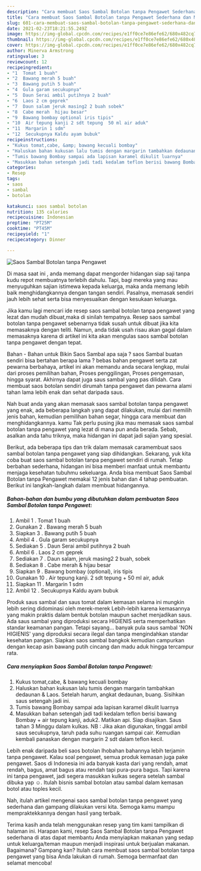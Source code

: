```yaml
---
description: "Cara membuat Saos Sambal Botolan tanpa Pengawet Sederhana dan Mudah Dibuat"
title: "Cara membuat Saos Sambal Botolan tanpa Pengawet Sederhana dan Mudah Dibuat"
slug: 601-cara-membuat-saos-sambal-botolan-tanpa-pengawet-sederhana-dan-mudah-dibuat
date: 2021-02-23T18:21:55.249Z
image: https://img-global.cpcdn.com/recipes/e1ff0ce7e86efe62/680x482cq70/saos-sambal-botolan-tanpa-pengawet-foto-resep-utama.jpg
thumbnail: https://img-global.cpcdn.com/recipes/e1ff0ce7e86efe62/680x482cq70/saos-sambal-botolan-tanpa-pengawet-foto-resep-utama.jpg
cover: https://img-global.cpcdn.com/recipes/e1ff0ce7e86efe62/680x482cq70/saos-sambal-botolan-tanpa-pengawet-foto-resep-utama.jpg
author: Minerva Armstrong
ratingvalue: 3
reviewcount: 12
recipeingredient:
- "1  Tomat 1 buah"
- "2  Bawang merah 5 buah"
- "3  Bawang putih 5 buah"
- "4  Gula garam secukupnya"
- "5  Daun Serai ambil putihnya 2 buah"
- "6  Laos 2 cm geprek"
- "7  Daun salam jeruk masing2 2 buah sobek"
- "8  Cabe merah  hijau besar"
- "9  Bawang bombay optional iris tipis"
- "10  Air tepung kanji 2 sdt tepung  50 ml air aduk"
- "11  Margarin 1 sdm"
- "12  Secukupnya Kaldu ayam bubuk"
recipeinstructions:
- "Kukus tomat,cabe, &amp; bawang kecuali bombay"
- "Haluskan bahan kukusan lalu tumis dengan margarin tambahkan dedaunan &amp; Laos. Setelah harum, angkat dedaunan, buang. Sisihkan saus setengah jadi ini."
- "Tumis bawang Bombay sampai ada lapisan karamel dikulit luarnya"
- "Masukkan bahan setengah jadi tadi kedalam teflon berisi bawang Bombay + air tepung kanji, aduk2. Matikan api. Siap disajikan. Saus tahan 3 Minggu dalam kulkas. NB : Jika akan digunakan, tinggal ambil saus secukupnya, taruh pada suhu ruangan sampai cair. Kemudian kembali panaskan dengan margarin 2 sdt dalam teflon kecil."
categories:
- Resep
tags:
- saos
- sambal
- botolan

katakunci: saos sambal botolan 
nutrition: 135 calories
recipecuisine: Indonesian
preptime: "PT25M"
cooktime: "PT45M"
recipeyield: "1"
recipecategory: Dinner

---
```



![Saos Sambal Botolan tanpa Pengawet](https://img-global.cpcdn.com/recipes/e1ff0ce7e86efe62/680x482cq70/saos-sambal-botolan-tanpa-pengawet-foto-resep-utama.jpg)

Di masa  saat ini , anda memang dapat mengorder hidangan siap saji tanpa kudu repot membuatnya terlebih dahulu. Tapi, bagi mereka yang mau menyuguhkan sajian istimewa kepada keluarga, maka anda memang lebih baik menghidangkannya dengan tangan sendiri. Pasalnya, memasak sendiri jauh lebih sehat serta bisa menyesuaikan dengan kesukaan keluarga.

Jika kamu lagi mencari ide resep saos sambal botolan tanpa pengawet yang lezat dan mudah dibuat,maka di sinilah tempatnya. Resep saos sambal botolan tanpa pengawet  sebenarnya tidak susah untuk dibuat jika kita memasaknya dengan teliti. Namun, anda tidak usah risau akan gagal dalam memasaknya 
karena di artikel ini kita akan mengulas saos sambal botolan tanpa pengawet dengan tepat.  

Bahan - Bahan untuk Bikin Saos Sambal apa saja ? saos Sambal buatan sendiri bisa bertahan berapa lama ? bebas bahan pengawet serta zat pewarna berbahaya, artikel ini akan memandu anda secara lengkap, mulai dari proses pemilihan bahan, Proses penggilingan, Proses pengemasan, hingga syarat. Akhirnya dapat juga saus sambal yang pas dilidah. Cara membuat saos botolan sendiri dirumah tanpa pengawet dan pewarna alami tahan lama lebih enak dan sehat daripada saus.

Nah buat anda yang akan memasak saos sambal botolan tanpa pengawet yang enak, ada beberapa langkah yang dapat dilakukan, mulai dari memilih jenis bahan, kemudian pemilihan bahan segar, hingga cara membuat dan menghidangkannya. kamu Tak perlu pusing jika mau memasak saos sambal botolan tanpa pengawet yang lezat di mana pun anda berada. Sebab, asalkan anda  tahu triknya, maka hidangan ini dapat jadi sajian yang spesial.

Berikut, ada beberapa tips dan trik dalam memasak caramembuat saos sambal botolan tanpa pengawet yang siap dihidangkan. Sekarang, yuk kita coba buat saos sambal botolan tanpa pengawet sendiri di rumah. Tetap berbahan sederhana, hidangan ini bisa memberi manfaat untuk membantu menjaga kesehatan tubuhmu sekeluarga. Anda bisa membuat Saos Sambal Botolan tanpa Pengawet memakai 12 jenis bahan dan 4 tahap pembuatan. Berikut ini langkah-langkah dalam membuat hidangannya.

<!--inarticleads1-->

##### Bahan-bahan dan bumbu yang dibutuhkan dalam pembuatan Saos Sambal Botolan tanpa Pengawet:

1. Ambil 1 . Tomat 1 buah
1. Gunakan 2 . Bawang merah 5 buah
1. Siapkan 3 . Bawang putih 5 buah
1. Ambil 4 . Gula garam secukupnya
1. Sediakan 5 . Daun Serai ambil putihnya 2 buah
1. Ambil 6 . Laos 2 cm geprek
1. Sediakan 7 . Daun salam, jeruk masing2 2 buah, sobek
1. Sediakan 8 . Cabe merah &amp; hijau besar
1. Siapkan 9 . Bawang bombay (optional), iris tipis
1. Gunakan 10 . Air tepung kanji. 2 sdt tepung + 50 ml air, aduk
1. Siapkan 11 . Margarin 1 sdm
1. Ambil 12 . Secukupnya Kaldu ayam bubuk


Produk saus sambal dan saus tomat dalam kemasan selama ini mungkin lebih sering didominasi oleh merek-merek Lebih-lebih karena kemasannya yang makin praktis dalam bentuk botolan maupun sachet menjadikan saus. Ada saus sambal yang diproduksi secara HIGIENIS serta memperhatikan standar keamanan pangan. Tetapi sayang… banyak pula saus sambal &#39;NON HIGIENIS&#39; yang diproduksi secara ilegal dan tanpa mengindahkan standar kesehatan pangan. Siapkan saos sambal bangkok kemudian campurkan dengan kecap asin bawang putih cincang dan madu aduk hingga tercampur rata. 

<!--inarticleads2-->

##### Cara menyiapkan Saos Sambal Botolan tanpa Pengawet:

1. Kukus tomat,cabe, &amp; bawang kecuali bombay
1. Haluskan bahan kukusan lalu tumis dengan margarin tambahkan dedaunan &amp; Laos. Setelah harum, angkat dedaunan, buang. Sisihkan saus setengah jadi ini.
1. Tumis bawang Bombay sampai ada lapisan karamel dikulit luarnya
1. Masukkan bahan setengah jadi tadi kedalam teflon berisi bawang Bombay + air tepung kanji, aduk2. Matikan api. Siap disajikan. Saus tahan 3 Minggu dalam kulkas. NB : Jika akan digunakan, tinggal ambil saus secukupnya, taruh pada suhu ruangan sampai cair. Kemudian kembali panaskan dengan margarin 2 sdt dalam teflon kecil.


Lebih enak daripada beli saos botolan lhobahan bahannya lebih terjamin tanpa pengawet. Kalau soal pengawet, semua produk kemasan juga pake pengawet. Saos di Indonesia ini ada banyak kasta dari yang rendah, amat rendah, bagus, amat bagus atau rendah tapi pura-pura bagus. Tapi karena ini tanpa pengawet, jadi segera masukkan kulkas segera setelah sambal dibuka yap ☺. Itulah bisnis sambal botolan atau sambal dalam kemasan botol atau toples kecil. 

Nah, itulah artikel mengenai  saos sambal botolan tanpa pengawet  yang sederhana dan gampang dilakukan versi kita. Semoga kamu mampu mempraktekkannya dengan hasil yang terbaik. 

Terima kasih anda telah menggunakan resep yang tim kami tampilkan di halaman ini. Harapan kami, resep  Saos Sambal Botolan tanpa Pengawet sederhana di atas dapat membantu Anda menyiapkan makanan yang sedap untuk keluarga/teman maupun menjadi inspirasi untuk berjualan makanan. Bagaimana? Gampang kan? Itulah cara membuat saos sambal botolan tanpa pengawet yang bisa Anda lakukan di rumah. Semoga bermanfaat dan selamat mencoba!

